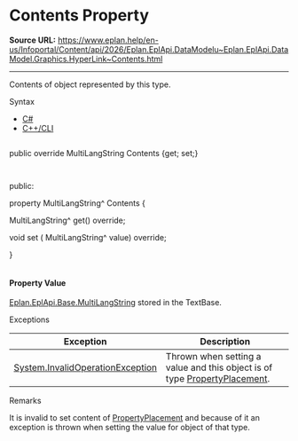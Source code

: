 # Contents Property

**Source URL:** https://www.eplan.help/en-us/Infoportal/Content/api/2026/Eplan.EplApi.DataModelu~Eplan.EplApi.DataModel.Graphics.HyperLink~Contents.html

---

Contents of object represented by this type.

Syntax

- [C#](#i-syntax-CS)
- [C++/CLI](#i-syntax-CPP2005)

```
```
public override MultiLangString Contents {get; set;}
```
```

```
```
public:

property MultiLangString^ Contents {

   MultiLangString^ get() override;

   void set (    MultiLangString^ value) override;

}
```
```

#### Property Value

[Eplan.EplApi.Base.MultiLangString](Eplan.EplApi.Baseu~Eplan.EplApi.Base.MultiLangString.html) stored in the TextBase.

Exceptions

| Exception | Description |
| --- | --- |
| [System.InvalidOperationException](#) | Thrown when setting a value and this object is of type [PropertyPlacement](Eplan.EplApi.DataModelu~Eplan.EplApi.DataModel.Graphics.PropertyPlacement.html). |

Remarks

It is invalid to set content of [PropertyPlacement](Eplan.EplApi.DataModelu~Eplan.EplApi.DataModel.Graphics.PropertyPlacement.html) and because of it an exception is thrown when setting the value for object of that type.
